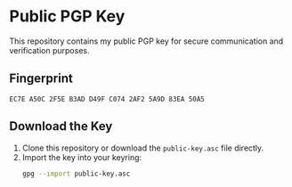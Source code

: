 # Public PGP Key

This repository contains my public PGP key for secure communication and verification purposes.

## Fingerprint
`EC7E A50C 2F5E B3AD D49F C074 2AF2 5A9D 83EA 50A5`

## Download the Key
1. Clone this repository or download the `public-key.asc` file directly.
2. Import the key into your keyring:
   ```bash
   gpg --import public-key.asc
